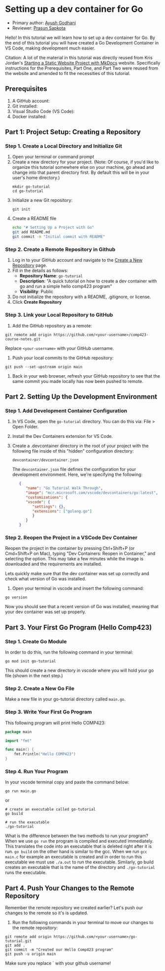 # Setting up a dev container for Go

* Primary author: [Ayush Godhani](https://github.com/avgod07)
* Reviewer: [Prasun Sapkota](https://github.com/psap2)

Hello! In this tutorial we will learn how to set up a dev container for Go. By the end of this tutorial you will have created a Go Development Container in VS Code, making development much easier.

Citation: A lot of the material in this tutorial was directly reused from Kris Jordan's [Starting a Static Website Project with MkDocs](https://comp423-25s.github.io/resources/MkDocs/tutorial/) website. Specifically instructions for the Prerequisites, Part One, and Part Two were reused from the website and amended to fit the necessities of this tutorial. 



## Prerequisites
1. A GitHub account: 
1. Git installed: 
1. Visual Studio Code (VS Code):
1. Docker installed: 

## Part 1: Project Setup: Creating a Repository

### Step 1. Create a Local Directory and Initialize Git

1. Open your terminal or command prompt
1. Create a new directory for your project. (Note: Of course, if you'd like to organize this tutorial somewhere else on your machine, go ahead and change into that parent directory first. By default this will be in your user's home directory.)
   ```
   mkdir go-tutorial
   cd go-tutorial
   ```
1. Initialize a new Git repository:
   ```
   git init
   ```
1. Create a README file
   ```bash
   echo "# Setting Up a Project with Go"
   git add README.md
   git commit -m "Initial commit with README"
   ```

### Step 2. Create a Remote Repository in Github
1. Log in to your GitHub account and navigate to the [Create a New Repository](https://github.com/new) page.
1. Fill in the details as follows:
   * **Repository Name**: `go-tutorial`
   * **Description**: "A quick tutorial on how to create a dev container with go and run a simple hello comp423 program"
   * **Visibility**: Public
1. Do not initialize the repository with a README, .gitignore, or license.
1. Click **Create Repository**

### Step 3. Link your Local Repository to GitHub
1. Add the GitHub repository as a remote:
  ```
  git remote add origin https://github.com/<your-username>/comp423-course-notes.git
  ```
Replace `<your-username>` with your GitHub username.
1. Push your local commits to the GitHub repository:
  ```
  git push --set-upstream origin main
  ```
1. Back in your web browser, refresh your GitHub repository to see that the same commit you made locally has now been pushed to remote. 


## Part 2. Setting Up the Development Environment

### Step 1. Add Development Container Configuration
1. In VS Code, open the `go-tutorial` directory. You can do this via: File > Open Folder.
1. Install the Dev Containers extension for VS Code.
1. Create a .devcontainer directory in the root of your project with the following file inside of this "hidden" configuration directory:

   `devcontainer/devcontainer.json`

   The `devcontainer.json` file defines the configuration for your development environment. Here, we're specifying the following:

   ```json
      {
         "name": "Go Tutorial Walk Through",
         "image": "mcr.microsoft.com/vscode/devcontainers/go:latest",
         "customizations": {
         "vscode": {
            "settings": {},
            "extensions": ["golang.go"]
            }
         }
      }
   ```

### Step 2. Reopen the Project in a VSCode Dev Container
Reopen the project in the container by pressing Ctrl+Shift+P (or Cmd+Shift+P on Mac), typing "Dev Containers: Reopen in Container," and selecting the option. This may take a few minutes while the image is downloaded and the requirements are installed.

Lets quickly make sure that the dev container was set up correctly and check what version of Go was installed.

1. Open your terminal in vscode and insert the following command:
```
go version
```
Now you should see that a recent version of Go was installed, meaning that your dev container was set up properly. 

## Part 3. Your First Go Program (Hello Comp423)

### Step 1. Create Go Module

In order to do this, run the following command in your terminal:

```
go mod init go-tutorial
```

This should create a new directory in vscode where you will hold your go file (shown in the next step.)

### Step 2. Create a New Go File

Make a new file in your go-tutorial directory called `main.go`.

### Step 3. Write Your First Go Program
This following program will print Hello COMP423:
```go
package main

import "fmt"

func main() {
    fmt.Println("Hello COMP423")
}
```
### Step 4. Run Your Program
In your vscode terminal copy and paste the command below:
```
go run main.go
```
or
```
# create an executable called go-tutorial
go build

# run the executable
./go-tutorial
```

What is the difference between the two methods to run your program? When we use `go run` the program is compiled and executed immediately. This translates the code into an executable that is deleted right after it is run. 
`go build` on the other hand is similar to the gcc. When we run `gcc main.c` for example an executable is created and in order to run this executable we must use `./a.out` to run the executable. Similarly, go build creates an
executable that is the name of the directory and `./go-tutorial` runs the executable.

## Part 4. Push Your Changes to the Remote Repository
Remember the remote repository we created earlier? Let's push our changes to the remote so it's is updated.

1. Run the following commands in your terminal to move our changes to the remote repository:
```
git remote add origin https://github.com/<your-username>/go-tutorial.git
git add .
git commit -m "Created our Hello Comp423 program"
git push -u origin main
```
Make sure you replace `<your-username> with your github username! 